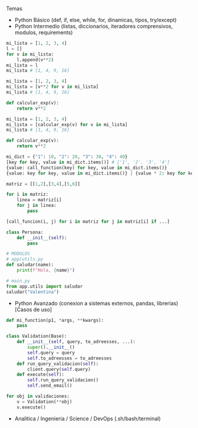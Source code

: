 Temas
- Python Básico (def, if, else, while, for, dinamicas, tipos, try/except)
- Python Intermedio (listas, diccionarios, iteradores comprensivos, modulos, requirements)

```python
mi_lista = [1, 2, 3, 4]
l = []
for v in mi_lista:
    l.append(v**2)
mi_lista = l
mi_lista # [1, 4, 9, 16]
```
```python
mi_lista = [1, 2, 3, 4]
mi_lista = [v**2 for v in mi_lista]
mi_lista # [1, 4, 9, 16]
```
```python
def calcular_exp(v):
    return v**2

mi_lista = [1, 2, 3, 4]
mi_lista = [calcular_exp(v) for v in mi_lista]
mi_lista # [1, 4, 9, 16]
```
```python
def calcular_exp(v):
    return v**2

mi_dict = {"1": 10, "2": 20, "3": 30, "4": 40}
[key for key, value in mi_dict.items()] # ['1', '2', '3', '4']
{value: call_function(key) for key, value in mi_dict.items()}
{value: key for key, value in mi_dict.items()} | {value * 2: key for key, value in mi_dict.items()}
```
```python
matriz = [[1,2],[3,4],[5,6]]

for i in matriz:
    linea = matriz[i]
    for j in linea:
        pass

[call_funcion(i, j) for i in matriz for j in matriz[i] if ...]
```
```python
class Persona:
    def __init__(self):
        pass
```

```python
# MODULOS
# app/utils.py
def saludar(name):
    print(f"Hola, {name}")

# main.py
from app.utils import saludar
saludar("Valentina")
```

- Python Avanzado (conexion a sistemas externos, pandas, librerías) [Casos de uso]
```python
def mi_function(p1, *args, **kwargs):
    pass
```
```python
class Validation(Base):
    def __init__(self, query, to_adreesses, ...):
        super().__init__()
        self.query = query
        self.to_adreesses = to_adreesses
    def run_query_validacion(self):
        client.query(self.query)
    def execute(self):
        self.run_query_validacion()
        self.send_email()

for obj in validaciones:
    v = Validation(**obj)
    v.execute()
```

- Analitica / Ingenieria / Science / DevOps (.sh/bash/terminal)
